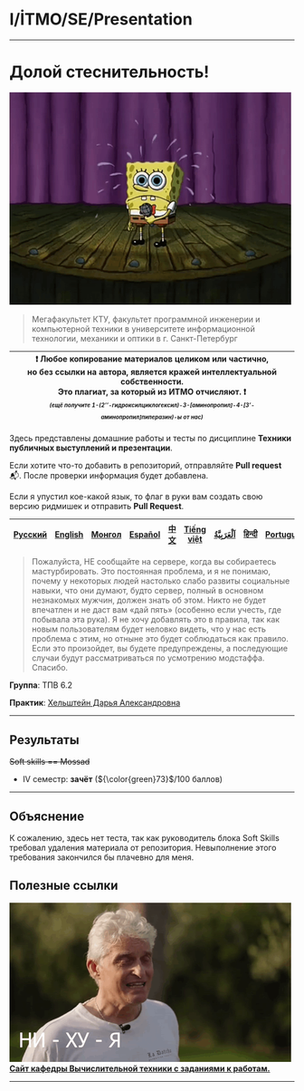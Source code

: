 # I/İTMO/SE/Presentation

---
# Долой стеснительность!
![awkward](/img/gifs/awkward.gif)

> Мегафакультет КТУ, факультет программной инженерии и компьютерной техники в университете информационной технологии, механики и оптики в г. Санкт-Петербург

| :exclamation: <b>Любое копирование материалов целиком или частично,<br>но без ссылки на автора, является кражей интеллектуальной собственности.<br>Это плагиат, за который из ИТМО отчисляют.</b> :exclamation:<br><sub><sup><i>(ещё получите 1-(2’’-гидроксилциклогексил)-3-[аминопропил]-4-[3’-аминопропил]пиперазин)-ы от нас)</sup></sub></b> |
|---------------------------------------------------------------------------------------------------------------------------------------------------------------------------------------------------------------------------------------------------------------------------------------------------------------------------------------------------|

Здесь представлены домашние работы и тесты по дисциплине **Техники публичных выступлений и презентации**.

Если хотите что-то добавить в репозиторий, отправляйте **Pull request** :mailbox_with_mail:. После проверки информация будет добавлена.

Если я упустил кое-какой язык, то флаг в руки вам создать свою версию ридмишек и отправить **Pull Request**.

| [<strong>Русский</strong>](https://github.com/XVIIStarPlatinum/itmo/blob/master/Software%20Engineering/Public%20Presentation%20Techniques/README.md) | [<strong>English</strong>](https://github.com/XVIIStarPlatinum/itmo/blob/master/Software%20Engineering/Public%20Presentation%20Techniques/.docs/README_EN.md) | [<strong>Монгол</strong>](https://github.com/XVIIStarPlatinum/itmo/blob/master/Software%20Engineering/Public%20Presentation%20Techniques/.docs/README_MN.md) | [<strong>Español</strong>](https://github.com/XVIIStarPlatinum/itmo/blob/master/Software%20Engineering/Public%20Presentation%20Techniques/.docs/README_ES.md) | [<strong>中文</strong>](https://github.com/XVIIStarPlatinum/itmo/blob/master/Software%20Engineering/Public%20Presentation%20Techniques/.docs/README_CN.md) | [<strong>Tiếng việt</strong>](https://github.com/XVIIStarPlatinum/itmo/blob/master/Software%20Engineering/Public%20Presentation%20Techniques/.docs/README_VN.md) | [<strong><p dir="rtl" lang="ar">اَلْعَرَبِيَّةُ</p></strong>](https://github.com/XVIIStarPlatinum/itmo/blob/master/Software%20Engineering/Public%20Presentation%20Techniques/.docs/README_AR.md) | [<strong>हिन्दी</strong>](https://github.com/XVIIStarPlatinum/itmo/blob/master/Software%20Engineering/Public%20Presentation%20Techniques/.docs/README_IN.md) | [<strong>Português</strong>](https://github.com/XVIIStarPlatinum/itmo/blob/master/Software%20Engineering/Public%20Presentation%20Techniques/.docs/README_PT.md) |
|------------------------------------------------------------------------------------------------------------------------------------------------------|---------------------------------------------------------------------------------------------------------------------------------------------------------------|--------------------------------------------------------------------------------------------------------------------------------------------------------------|---------------------------------------------------------------------------------------------------------------------------------------------------------------|----------------------------------------------------------------------------------------------------------------------------------------------------------|------------------------------------------------------------------------------------------------------------------------------------------------------------------|--------------------------------------------------------------------------------------------------------------------------------------------------------------------------------------------------|--------------------------------------------------------------------------------------------------------------------------------------------------------------|-----------------------------------------------------------------------------------------------------------------------------------------------------------------|

> Пожалуйста, НЕ сообщайте на сервере, когда вы собираетесь мастурбировать. Это постоянная проблема, и я не понимаю, почему у некоторых людей настолько слабо развиты социальные навыки, что они думают, будто сервер, полный в основном незнакомых мужчин, должен знать об этом. Никто не будет впечатлен и не даст вам «дай пять» (особенно если учесть, где побывала эта рука). Я не хочу добавлять это в правила, так как новым пользователям будет неловко видеть, что у нас есть проблема с этим, но отныне это будет соблюдаться как правило.\
> Если это произойдет, вы будете предупреждены, а последующие случаи будут рассматриваться по усмотрению модстаффа. Спасибо.

**Группа**: ТПВ 6.2

**Практик**: [Хельштейн Дарья Александровна](https://my.itmo.ru/persons/298709)

---
## Результаты
<s>Soft skills == Mossad</s>
- IV семестр: **зачёт** (${\color{green}73}$/100 баллов)
---
## Объяснение

К сожалению, здесь нет теста, так как руководитель блока Soft Skills требовал удаления материала от репозитория. Невыполнение этого требования закончился бы плачевно для меня.

## Полезные ссылки <a name="links"></a>
![tinkov](/img/gifs/oleg-tinkov.gif)
[**Сайт кафедры Вычислительной техники с заданиями к работам.**](https://se.ifmo.ru)

---